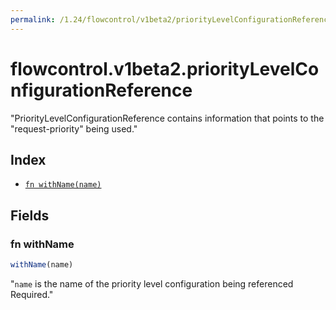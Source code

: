 ```yaml
---
permalink: /1.24/flowcontrol/v1beta2/priorityLevelConfigurationReference/
---
```


# flowcontrol.v1beta2.priorityLevelConfigurationReference

"PriorityLevelConfigurationReference contains information that points to the \"request-priority\" being used."

## Index

* [`fn withName(name)`](#fn-withname)

## Fields

### fn withName

```ts
withName(name)
```

"`name` is the name of the priority level configuration being referenced Required."